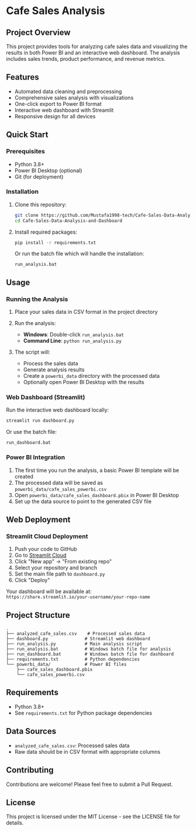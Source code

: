 # Cafe Sales Analysis

## Project Overview
This project provides tools for analyzing cafe sales data and visualizing the results in both Power BI and an interactive web dashboard. The analysis includes sales trends, product performance, and revenue metrics.

## Features
- Automated data cleaning and preprocessing
- Comprehensive sales analysis with visualizations
- One-click export to Power BI format
- Interactive web dashboard with Streamlit
- Responsive design for all devices

## Quick Start

### Prerequisites
- Python 3.8+
- Power BI Desktop (optional)
- Git (for deployment)

### Installation
1. Clone this repository:
   ```bash
   git clone https://github.com/Mustafa1998-tech/Cafe-Sales-Data-Analysis-and-Dashboard.git
   cd Cafe-Sales-Data-Analysis-and-Dashboard
   ```

2. Install required packages:
   ```bash
   pip install -r requirements.txt
   ```
   
   Or run the batch file which will handle the installation:
   ```
   run_analysis.bat
   ```

## Usage

### Running the Analysis
1. Place your sales data in CSV format in the project directory
2. Run the analysis:
   - **Windows**: Double-click `run_analysis.bat`
   - **Command Line**: `python run_analysis.py`

3. The script will:
   - Process the sales data
   - Generate analysis results
   - Create a `powerbi_data` directory with the processed data
   - Optionally open Power BI Desktop with the results

### Web Dashboard (Streamlit)
Run the interactive web dashboard locally:
```bash
streamlit run dashboard.py
```

Or use the batch file:
```
run_dashboard.bat
```

### Power BI Integration
1. The first time you run the analysis, a basic Power BI template will be created
2. The processed data will be saved as `powerbi_data/cafe_sales_powerbi.csv`
3. Open `powerbi_data/cafe_sales_dashboard.pbix` in Power BI Desktop
4. Set up the data source to point to the generated CSV file

## Web Deployment

### Streamlit Cloud Deployment
1. Push your code to GitHub
2. Go to [Streamlit Cloud](https://streamlit.io/cloud)
3. Click "New app" → "From existing repo"
4. Select your repository and branch
5. Set the main file path to `dashboard.py`
6. Click "Deploy"

Your dashboard will be available at:  
`https://share.streamlit.io/your-username/your-repo-name`

## Project Structure
```
.
├── analyzed_cafe_sales.csv    # Processed sales data
├── dashboard.py              # Streamlit web dashboard
├── run_analysis.py           # Main analysis script
├── run_analysis.bat          # Windows batch file for analysis
├── run_dashboard.bat         # Windows batch file for dashboard
├── requirements.txt          # Python dependencies
└── powerbi_data/             # Power BI files
    ├── cafe_sales_dashboard.pbix
    └── cafe_sales_powerbi.csv
```

## Requirements
- Python 3.8+
- See `requirements.txt` for Python package dependencies

## Data Sources
- `analyzed_cafe_sales.csv`: Processed sales data
- Raw data should be in CSV format with appropriate columns

## Contributing
Contributions are welcome! Please feel free to submit a Pull Request.

## License
This project is licensed under the MIT License - see the LICENSE file for details.
